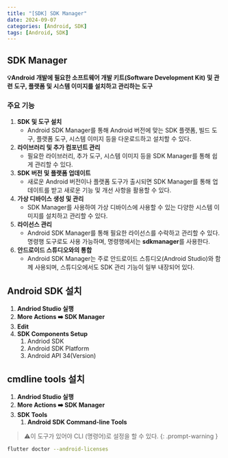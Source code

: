 ```yaml
---
title: "[SDK] SDK Manager"
date: 2024-09-07
categories: [Android, SDK]
tags: [Android, SDK]
---
```


## **SDK Manager**
**💡Android 개발에 필요한 소프트웨어 개발 키트(Software Development Kit) 및 관련 도구, 플랫폼 및 시스템 이미지를 설치하고 관리하는 도구**

### **주요 기능**
1. **SDK 및 도구 설치**
    - Android SDK Manager를 통해 Android 버전에 맞는 SDK 플랫폼, 빌드 도구, 플랫폼 도구, 시스템 이미지 등을 다운로드하고 설치할 수 있다.
2. **라이브러리 및 추가 컴포넌트 관리**
    - 필요한 라이브러리, 추가 도구, 시스템 이미지 등을 SDK Manager를 통해 쉽게 관리할 수 있다.
3. **SDK 버전 및 플랫폼 업데이트**
    - 새로운 Android 버전이나 플랫폼 도구가 출시되면 SDK Manager를 통해 업데이트를 받고 새로운 기능 및 개선 사항을 활용할 수 있다.
4. **가상 디바이스 생성 및 관리**
    - SDK Manager를 사용하여 가상 디바이스에 사용할 수 있는 다양한 시스템 이미지를 설치하고 관리할 수 있다.
5. **라이선스 관리**
    - Android SDK Manager를 통해 필요한 라이선스를 수락하고 관리할 수 있다. 명령행 도구로도 사용 가능하며, 명령행에서는 **sdkmanager**를 사용한다.
6. **안드로이드 스튜디오와의 통합**
    - Android SDK Manager는 주로 안드로이드 스튜디오(Android Studio)와 함께 사용되며, 스튜디오에서도 SDK 관리 기능이 일부 내장되어 있다.

## **Android SDK 설치**
1. **Andriod Studio 실행**
2. **More Actions ➡️ SDK Manager**
3. **Edit**
4. **SDK Components Setup**
    1. Andriod SDK
    2. Android SDK Platform
    3. Android API 34(Version)

## **cmdline tools 설치**
1. **Andriod Studio 실행**
2. **More Actions ➡️ SDK Manager**
3. **SDK Tools**
    1. **Android SDK Command-line Tools**

> ⚠️이 도구가 있어야 CLI (명령어)로 설정을 할 수 있다.
{: .prompt-warning }

```bash
flutter doctor --android-licenses
```